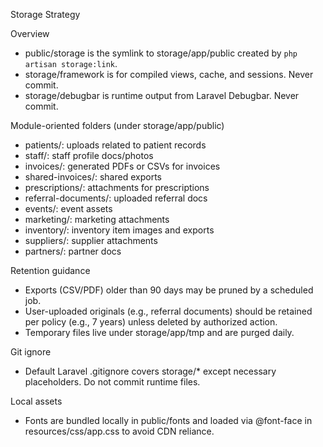 Storage Strategy

Overview
- public/storage is the symlink to storage/app/public created by `php artisan storage:link`.
- storage/framework is for compiled views, cache, and sessions. Never commit.
- storage/debugbar is runtime output from Laravel Debugbar. Never commit.

Module-oriented folders (under storage/app/public)
- patients/: uploads related to patient records
- staff/: staff profile docs/photos
- invoices/: generated PDFs or CSVs for invoices
- shared-invoices/: shared exports
- prescriptions/: attachments for prescriptions
- referral-documents/: uploaded referral docs
- events/: event assets
- marketing/: marketing attachments
- inventory/: inventory item images and exports
- suppliers/: supplier attachments
- partners/: partner docs

Retention guidance
- Exports (CSV/PDF) older than 90 days may be pruned by a scheduled job.
- User-uploaded originals (e.g., referral documents) should be retained per policy (e.g., 7 years) unless deleted by authorized action.
- Temporary files live under storage/app/tmp and are purged daily.

Git ignore
- Default Laravel .gitignore covers storage/* except necessary placeholders. Do not commit runtime files.

Local assets
- Fonts are bundled locally in public/fonts and loaded via @font-face in resources/css/app.css to avoid CDN reliance.
